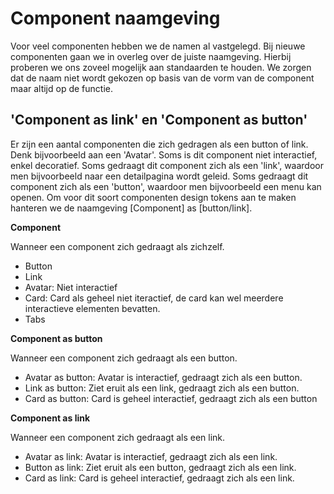 # Component naamgeving

Voor veel componenten hebben we de namen al vastgelegd. Bij nieuwe componenten gaan we in overleg over de juiste naamgeving. Hierbij proberen we ons zoveel mogelijk aan standaarden te houden. We zorgen dat de naam niet wordt gekozen op basis van de vorm van de component maar altijd op de functie.

## 'Component as link' en 'Component as button'

Er zijn een aantal componenten die zich gedragen als een button of link. Denk bijvoorbeeld aan een 'Avatar'. Soms is dit component niet interactief, enkel decoratief. Soms gedraagt dit component zich als een 'link', waardoor men bijvoorbeeld naar een detailpagina wordt geleid. Soms gedraagt dit component zich als een 'button', waardoor men bijvoorbeeld een menu kan openen. Om voor dit soort componenten design tokens aan te maken hanteren we de naamgeving [Component] as [button/link].

**Component**

Wanneer een component zich gedraagt als zichzelf.

- Button
- Link
- Avatar: Niet interactief
- Card: Card als geheel niet iteractief, de card kan wel meerdere interactieve elementen bevatten.
- Tabs

**Component as button**

Wanneer een component zich gedraagt als een button.

- Avatar as button: Avatar is interactief, gedraagt zich als een button.
- Link as button: Ziet eruit als een link, gedraagt zich als een button.
- Card as button: Card is geheel interactief, gedraagt zich als een button

**Component as link**

Wanneer een component zich gedraagt als een link.

- Avatar as link: Avatar is interactief, gedraagt zich als een link.
- Button as link: Ziet eruit als een button, gedraagt zich als een link.
- Card as link: Card is geheel interactief, gedraagt zich als een link.
